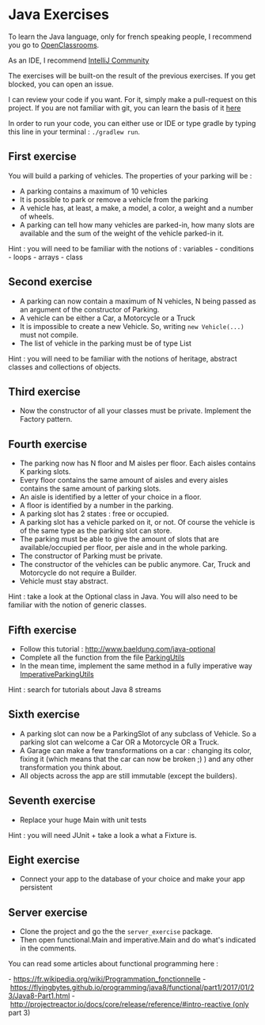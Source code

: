 # Java Exercises

To learn the Java language, only for french speaking people, I recommend you go to [OpenClassrooms](https://openclassrooms.com/courses/apprenez-a-programmer-en-java).

As an IDE, I recommend [IntelliJ Community](https://www.jetbrains.com/idea/download/#section=mac)

The exercises will be built-on the result of the previous exercises.
If you get blocked, you can open an issue.

I can review your code if you want. For it, simply make a pull-request on this project.
If you are not familiar with git, you can learn the basis of it [here](https://try.github.io/levels/1/challenges/1)

In order to run your code, you can either use or IDE or type gradle by typing this line in your terminal :
`./gradlew run`.

## First exercise

You will build a parking of vehicles. The properties of your parking will be :

- A parking contains a maximum of 10 vehicles
- It is possible to park or remove a vehicle from the parking
- A vehicle has, at least, a make, a model, a color, a weight and a number of wheels.
- A parking can tell how many vehicles are parked-in, how many slots are available and the sum of the weight of the vehicle parked-in it.

Hint : you will need to be familiar with the notions of : variables - conditions - loops - arrays - class

## Second exercise

- A parking can now contain a maximum of N vehicles, N being passed as an argument of the constructor of Parking.
- A vehicle can be either a Car, a Motorcycle or a Truck
- It is impossible to create a new Vehicle. So, writing `new Vehicle(...)` must not compile.
- The list of vehicle in the parking must be of type List<Vehicle>

 Hint : you will need to be familiar with the notions of heritage, abstract classes and collections of objects.

## Third exercise

 - Now the constructor of all your classes must be private. Implement the Factory pattern.

## Fourth exercise

  - The parking now has N floor and M aisles per floor. Each aisles contains K parking slots.
  - Every floor contains the same amount of aisles and every aisles contains the same amount of parking slots.
  - An aisle is identified by a letter of your choice in a floor.
  - A floor is identified by a number in the parking.
  - A parking slot has 2 states : free or occupied.
  - A parking slot has a vehicle parked on it, or not. Of course the vehicle is of the same type as the
   parking slot can store.
  - The parking must be able to give the amount of slots that are available/occupied
   per floor, per aisle and in the whole parking.
  - The constructor of Parking must be private.
  - The constructor of the vehicles can be public anymore. Car, Truck and Motorcycle do not require a Builder.
  - Vehicle must stay abstract.

   Hint : take a look at the Optional class in Java. You will also need to be
    familiar with the notion of generic classes.

## Fifth exercise

 - Follow this tutorial : http://www.baeldung.com/java-optional
 - Complete all the function from the file [ParkingUtils](https://github.com/AntoineCheron/java-exercises/blob/master/src/main/java/exercise_5/ParkingUtils.java)
 - In the mean time, implement the same method in a fully imperative way [ImperativeParkingUtils](https://github.com/AntoineCheron/java-exercises/blob/master/src/main/java/exercise_5/ImperativeParkingUtils.java)

 Hint : search for tutorials about Java 8 streams

## Sixth exercise

 - A parking slot can now be a ParkingSlot of any subclass of Vehicle. So a parking slot can welcome a Car OR a Motorcycle OR a Truck.
 - A Garage can make a few transformations on a car : changing its color, fixing it
   (which means that the car can now be broken ;) ) and any other transformation you think about.
 - All objects across the app are still immutable (except the builders).

## Seventh exercise

  - Replace your huge Main with unit tests

  Hint : you will need JUnit + take a look a what a Fixture is.

## Eight exercise

  - Connect your app to the database of your choice and make your app persistent
  
## Server exercise

  - Clone the project and go the the `server_exercise` package.
  - Then open functional.Main and imperative.Main and do what's indicated in the comments.

You can read some articles about functional programming here : 

- https://fr.wikipedia.org/wiki/Programmation_fonctionnelle
- https://flyingbytes.github.io/programming/java8/functional/part1/2017/01/23/Java8-Part1.html
- http://projectreactor.io/docs/core/release/reference/#intro-reactive (only part 3)
